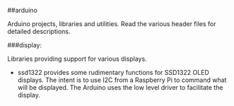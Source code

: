 ##arduino

Arduino projects, libraries and utilities. Read the various header files for detailed descriptions.

###display:

Libraries providing support for various displays.

* ssd1322 provides some rudimentary functions for SSD1322 OLED displays. The intent is to use I2C from a Raspberry Pi to command what will be displayed. The Arduino uses the low level driver to facilitate the display.
